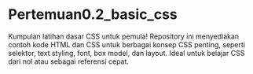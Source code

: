 # Pertemuan0.2_basic_css
Kumpulan latihan dasar CSS untuk pemula! Repository ini menyediakan contoh kode HTML dan CSS untuk berbagai konsep CSS penting, seperti selektor, text styling, font, box model, dan layout. Ideal untuk belajar CSS dari nol atau sebagai referensi cepat.
